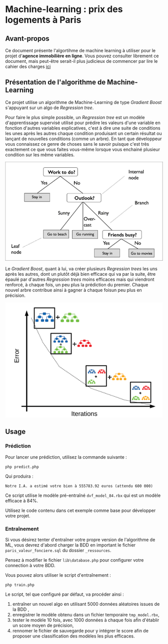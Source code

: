# Machine-learning : prix des logements à Paris

## Avant-propos

Ce document présente l'algortihme de machine learning à utiliser pour le projet d'**agence immobilière en ligne**. Vous pouvez consulter librement ce document, mais peut-être serait-il plus judicieux de commencer par lire le cahier des charges [ici](./cahier-des-charges.md)


## Présentation de l'algorithme de Machine-Learning

Ce projet utilise un algorithme de Machine-Learning de type *Gradient Boost* s'appuyant sur un algo de *Regression tree*. 

Pour faire le plus simple possible, un *Regression tree* est un modèle d'apprentissage supervisé utilisé pour prédire les valeurs d'une variable en fonction d'autres variables explicatives, c'est à dire une suite de conditions les unes après les autres chaque condition produisant un certain résultat ou lançant de nouvelles conditions (comme un arbre). En tant que développeur vous connaissez ce genre de choses sans le savoir puisque c'est très exactement ce que vous faites vous-même lorsque vous enchainé plusieur condition sur les même variables.

 ![Schématisation d'un algorithme de type "Regression Tree"](./_ressources/images/regressiontree.jpg)

Le *Gradient Boost*, quant à lui, va créer plusieurs *Regression trees* les uns après les autres, dont un plutôt déjà bien efficace qui va par la suite, être épaulé par d'autres *Regression trees* moins efficaces mais qui viendront renforcé, à chaque fois, un peu plus la prédiction du premier. Chaque nouvel arbre contribue ainsi à gagner à chaque foisun peu plus en précision.

 ![Schématisation d'un algorithme de type "Gradient Boost"](./_ressources/images/gradient-boost.png)
## Usage

### Prédiction

Pour lancer une prédiction, utilisez la commande suivante :

```shell
php predict.php
```

Qui produira :

```shell
Notre I.A. a estimé votre bien à 555783.92 euros (attendu 600 000)
```

Ce script utilise le modèle pré-entraîné `dvf_model_84.rbx` qui est un modèle efficace à 84%.

Utilisez le code contenu dans cet exemple comme base pour développer votre projet.

### Entraînement

Si vous désirez tenter d'entraîner votre propre version de l'algorithme de ML, vous devrez d'abord charger la BDD en important le fichier `paris_valeur_fonciere.sql` du dossier `_ressources`.

Pensez à modifier le fichier `lib\database.php` pour configurer votre connection à votre BDD.

Vous pouvez alors utiliser le script d'entraînement :

```shell
php train.php
```

Le script, tel que configuré par défaut, va procéder ainsi :

1. entraîner un nouvel algo en utilisant 5000 données aléatoires issues de la BDD ,
2. enregistrer le modèle obtenu dans un fichier temporaire `tmp_model.rbx`,
3. tester le modèle 10 fois, avec 1000 données à chaque fois afin d'établir un score moyen de précision,
4. rennomer le fichier de sauvegarde pour y intégrer le score afin de proposer une classification des modèles les plus efficaces.

